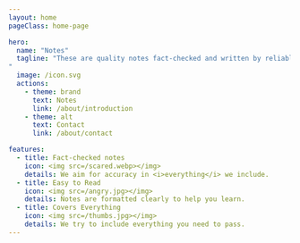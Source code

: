```yaml
---
layout: home
pageClass: home-page

hero:
  name: "Notes"
  tagline: "These are quality notes fact-checked and written by reliable sources.
"
  image: /icon.svg
  actions:
    - theme: brand
      text: Notes
      link: /about/introduction
    - theme: alt
      text: Contact
      link: /about/contact

features:
  - title: Fact-checked notes
    icon: <img src=/scared.webp></img>
    details: We aim for accuracy in <i>everything</i> we include.
  - title: Easy to Read
    icon: <img src=/angry.jpg></img>
    details: Notes are formatted clearly to help you learn.
  - title: Covers Everything
    icon: <img src=/thumbs.jpg></img>
    details: We try to include everything you need to pass.
---
```


<style>
:root {
  --vp-home-hero-name-color: transparent;
  --vp-home-hero-name-background: -webkit-linear-gradient(120deg, var(--vp-c-purple-3), var(--vp-c-brand-1));

  --vp-home-hero-image-background-image: linear-gradient(-45deg, var(--vp-c-purple-3), var(--vp-c-brand-3));
  --vp-home-hero-image-filter: blur(44px);
}

:root {
  --overlay-gradient: color-mix(in srgb, var(--vp-c-brand-1), transparent 55%);
}

.dark {
  --overlay-gradient: color-mix(in srgb, var(--vp-c-brand-1), transparent 85%);
}

.home-page {
  background:
    linear-gradient(215deg, var(--overlay-gradient), transparent 40%),
    radial-gradient(var(--overlay-gradient), transparent 40%) no-repeat -60vw -40vh / 105vw 200vh,
    radial-gradient(var(--overlay-gradient), transparent 65%) no-repeat 50% calc(100% + 20rem) / 60rem 30rem;

  .VPFeature a {
    font-weight: bold;
    color: var(--vp-c-brand-2);
  }

  .VPFooter {
    background-color: transparent !important;
    border: none;
  }

  .VPNavBar:not(.top) {
    background-color: transparent !important;
    -webkit-backdrop-filter: blur(16px);
    backdrop-filter: blur(16px);

    div.divider {
      display: none;
    }
  }
}


@media (min-width: 960px) {
  :root {
    --vp-home-hero-image-filter: blur(68px);
  }
}
</style>
